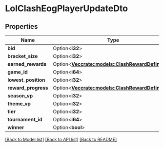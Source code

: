 # LolClashEogPlayerUpdateDto

## Properties

Name | Type | Description | Notes
------------ | ------------- | ------------- | -------------
**bid** | Option<**i32**> |  | [optional]
**bracket_size** | Option<**i32**> |  | [optional]
**earned_rewards** | Option<[**Vec<crate::models::ClashRewardDefinition>**](ClashRewardDefinition.md)> |  | [optional]
**game_id** | Option<**i64**> |  | [optional]
**lowest_position** | Option<**i32**> |  | [optional]
**reward_progress** | Option<[**Vec<crate::models::ClashRewardDefinition>**](ClashRewardDefinition.md)> |  | [optional]
**season_vp** | Option<**i32**> |  | [optional]
**theme_vp** | Option<**i32**> |  | [optional]
**tier** | Option<**i32**> |  | [optional]
**tournament_id** | Option<**i64**> |  | [optional]
**winner** | Option<**bool**> |  | [optional]

[[Back to Model list]](../README.md#documentation-for-models) [[Back to API list]](../README.md#documentation-for-api-endpoints) [[Back to README]](../README.md)


